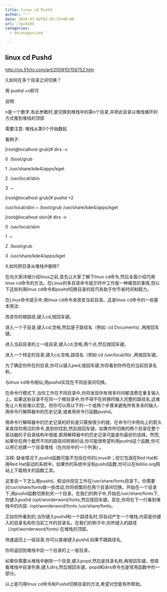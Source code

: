 ```yaml
---
title: linux cd Pushd
author: "-"
date: 2016-07-02T02:05:53+00:00
url: /?p=9105
categories:
  - Uncategorized

---
```

## linux cd Pushd
http://os.51cto.com/art/200910/158752.htm


3,如何在多个目录之间切换？

用 pushd +n即可
  
说明:
  
n是一个数字,有此参数时,是切换到堆栈中的第n个目录,并把此目录以堆栈循环的方式推到堆栈的顶部
  
需要注意: 堆栈从第0个开始数起

看例子:

[root@localhost grub]# dirs -v
  
0  /boot/grub
  
1  /usr/share/kde4/apps/kget
  
2  /usr/local/sbin
  
3  ~
  
[root@localhost grub]# pushd +2
  
/usr/local/sbin ~ /boot/grub /usr/share/kde4/apps/kget
  
[root@localhost sbin]# dirs -v
  
0  /usr/local/sbin
  
1  ~
  
2  /boot/grub
  
3  /usr/share/kde4/apps/kget

4,如何把目录从堆栈中删除?


在向大家详细介绍linux之前,首先让大家了解下linux cd命令,然后全面介绍巧用linux cd命令的方法。在Linux的多目录命令提示符中工作是一种痛苦的事情,但以下这些利用linux cd命令和pushd切换目录的技巧有助于你节省时间和精力。

在Linux命令提示中,用linux cd命令来改变当前目录。这是linux cd命令的一些基本用法: 
  
改变你的根路径,键入cd,按回车键。
  
进入一个子目录,键入cd,空格,然后是子路径名（例如: cd Documents) ,再按回车键。
  
进入当前目录的上一级目录,键入cd,空格,两个点,然后按回车键。
  
进入一个特定的目录,键入cd,空格,路径名（例如 cd /usr/local/lib) ,再按回车键。

为了确定你所在的目录,你可以键入pwd,按回车键,你将看到你所在的当前目录名称。
  
与linux cd命令相似,用pushd实现在不同目录间切换。
  
在命令行模式下,当你工作在不同目录中,你将发现你有很多时间都浪费在重复输入上。如果这些目录不在同一个根目录中,你不得不在转换时输入完整的路径名,这难免让人有些难以忍受。但你可以用以下的一个或两个步骤来避免所有多余的输入: 用命令行解释器中的历史记录,或者用命令行函数pushd。

用命令行解释器中的历史记录的好处是只需按很少的键。在命令行中用向上的箭头来查找你用过的命令,直到你找到,然后按回车键。如果你所切换的两个目录在整个驱动器的子目录结构中很接,那用解释器中的历史记录可能是你最好的选择。然而,如果你在两个截然不同的路径间转换的话,你可能很希望利用pushd这个函数,你可以用它创建一个目录堆栈（在内存中的一个列表) 。

注释: 缺省情况下,pushd函数可能不包括在你的Linux中；但它包涵在Red Hat和用Red Hat驱动的系统中。如果你的系统中没有pushd函数,你可以在ibiblio.org网站上下载相关的函数工具。
  
这里说一下怎么用pushd。假设你现在工作在/usr/share/fonts目录下。你需要对/usr/share/fonts做一些改动,你将频繁的在两个目录间切换。开始在一个目录下,用pushd函数切换到另一个目录。在我们的例子中,开始在/usr/share/fonts下,你键入pushd /opt/wonderword/fonts,然后按回车键。现在,你将在下一行看到堆栈中的内容: /opt/wonderword/fonts /usr/share/fonts。
  
正如你所看到的,当你键入pushd和一个路径名时,将自动产生一个堆栈,内容是你键入的目录名和你当前工作的目录名。在我们的例子中,你所键入的路径（/opt/wonderword/fonts) 在堆栈的顶部。
  
快速返回上一级目录,你可以直接键入pushd,如果不跟路径名,
  
你将返回到堆栈中前一个目录的上一层目录。
  
如果你需要从堆栈中删除一个目录,键入popd,然后是目录名称,再按回车键。想查看堆栈中目录列表,键入dirs,然后按回车键。popd和dirs命令也是常用函数中的一部分。
  
以上是巧用linux cd命令和Pushd切换目录的方法,希望对您能有所帮助。